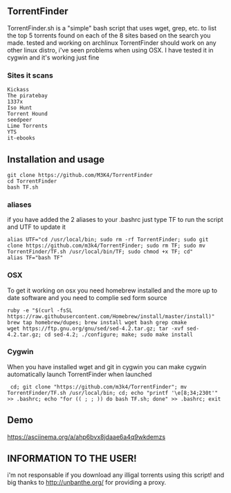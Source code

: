 ## TorrentFinder
TorrentFinder.sh is a "simple" bash script that uses wget, grep, etc. to list the top 5 torrents found on each of the 8 sites based on the search you made. tested and working on archlinux TorrentFinder should work on any other linux distro, i've seen problems when using OSX. I have  tested it in cygwin and it's working just fine
### Sites it scans
    
    Kickass
    The piratebay
    1337x
    Iso Hunt
    Torrent Hound
    seedpeer
    Lime Torrents
    YTS 
    it-ebooks
    
## Installation and usage

    git clone https://github.com/M3K4/TorrentFinder
    cd TorrentFinder
    bash TF.sh

### aliases
if you have added the 2 aliases to your .bashrc just type TF to run the script and UTF to update it

    alias UTF="cd /usr/local/bin; sudo rm -rf TorrentFinder; sudo git clone https://github.com/m3k4/TorrentFinder; sudo rm TF; sudo mv TorrentFinder/TF.sh /usr/local/bin/TF; sudo chmod +x TF; cd"
    alias TF="bash TF"
    
### OSX
To get it working on osx you need homebrew installed and the more up to date software and you need to complie sed form source 

    ruby -e "$(curl -fsSL https://raw.githubusercontent.com/Homebrew/install/master/install)"
    brew tap homebrew/dupes; brew install wget bash grep cmake
    wget https://ftp.gnu.org/gnu/sed/sed-4.2.tar.gz; tar -xvf sed-4.2.tar.gz; cd sed-4.2; ./configure; make; sudo make install
    
### Cygwin
When you have installed wget and git in cygwin you can make cygwin automatically launch TorrentFinder when launched
    
     cd; git clone "https://github.com/m3k4/TorrentFinder"; mv TorrentFinder/TF.sh /usr/local/bin; cd; echo "printf '\e[8;34;230t'" >> .bashrc; echo "for (( ; ; )) do bash TF.sh; done" >> .bashrc; exit

    
## Demo

https://asciinema.org/a/ahp6bvx8jdaae6a4q9wkdemzs

## INFORMATION TO THE USER!
i'm not responsable if you download any illigal torrents using this script!
and big thanks to http://unbanthe.org/ for providing a proxy.
